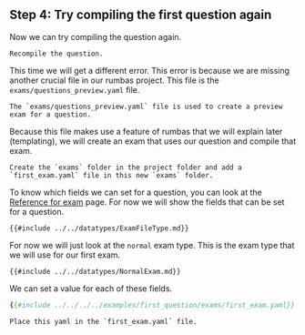 ## Step 4: Try compiling the first question again

Now we can try compiling the question again.

```admonish question title="Task"
Recompile the question.
```

This time we will get a different error. This error is because we are missing another crucial file in our rumbas project. This file is the `exams/questions_preview.yaml` file. 

```admonish info
The `exams/questions_preview.yaml` file is used to create a preview exam for a question. 
```

Because this file makes use a feature of rumbas that we will explain later (templating), we will create an exam that uses our question and compile that exam.

```admonish question title="Task"
Create the `exams` folder in the project folder and add a `first_exam.yaml` file in this new `exams` folder.
```

To know which fields we can set for a question, you can look at the [Reference for exam](./datatypes/complete_exam.md) page. For now we will show the fields that can be set for a question.

```admonish example title="Reference"
{{#include ../../datatypes/ExamFileType.md}}
```

For now we will just look at the `normal` exam type. This is the exam type that we will use for our first exam.

```admonish example title="Reference"
{{#include ../../datatypes/NormalExam.md}}
```

We can set a value for each of these fields.

```yaml
{{#include ../../../../examples/first_question/exams/first_exam.yaml}}
``` 

```admonish question title="Task"
Place this yaml in the `first_exam.yaml` file.
```